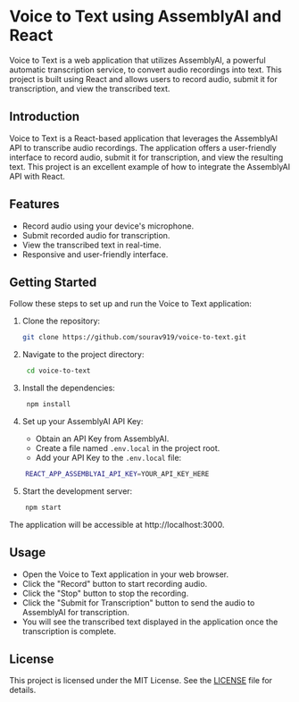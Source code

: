 # Voice to Text using AssemblyAI and React

Voice to Text is a web application that utilizes AssemblyAI, a powerful automatic transcription service, to convert audio recordings into text. This project is built using React and allows users to record audio, submit it for transcription, and view the transcribed text.

## Introduction

Voice to Text is a React-based application that leverages the AssemblyAI API to transcribe audio recordings. The application offers a user-friendly interface to record audio, submit it for transcription, and view the resulting text. This project is an excellent example of how to integrate the AssemblyAI API with React.

## Features

- Record audio using your device's microphone.
- Submit recorded audio for transcription.
- View the transcribed text in real-time.
- Responsive and user-friendly interface.

## Getting Started

Follow these steps to set up and run the Voice to Text application:

1. Clone the repository:

   ```bash
   git clone https://github.com/sourav919/voice-to-text.git
   ```

2. Navigate to the project directory:
   ```bash
    cd voice-to-text
    ```
3. Install the dependencies:
    ```bash
     npm install
     ```
4. Set up your AssemblyAI API Key:
    - Obtain an API Key from AssemblyAI.
    - Create a file named `.env.local` in the project root.
    - Add your API Key to the `.env.local` file:
    
```bash 
    REACT_APP_ASSEMBLYAI_API_KEY=YOUR_API_KEY_HERE
```

5. Start the development server:
```bash
    npm start
```

The application will be accessible at http://localhost:3000.

## Usage
- Open the Voice to Text application in your web browser.
- Click the "Record" button to start recording audio.
- Click the "Stop" button to stop the recording.
- Click the "Submit for Transcription" button to send the audio to AssemblyAI for transcription.
- You will see the transcribed text displayed in the application once the transcription is complete.

## License
This project is licensed under the MIT License. See the [LICENSE](license) file for details.

